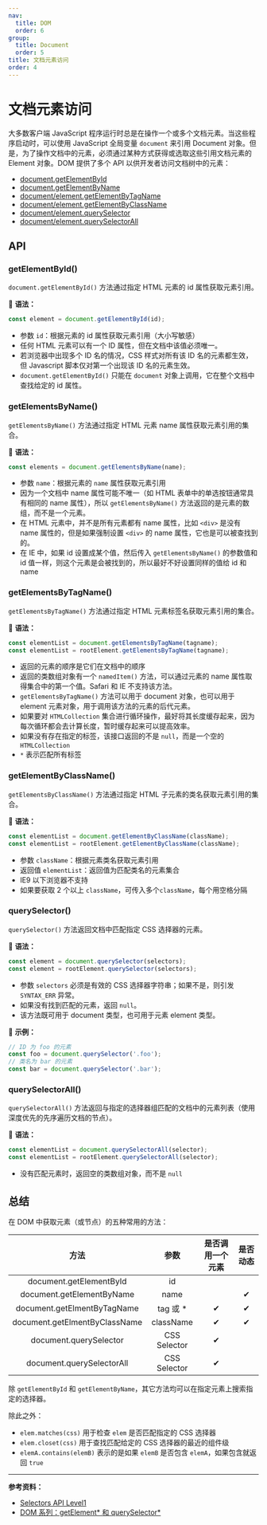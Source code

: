 ```yaml
---
nav:
  title: DOM
  order: 6
group:
  title: Document
  order: 5
title: 文档元素访问
order: 4
---
```


# 文档元素访问

大多数客户端 JavaScript 程序运行时总是在操作一个或多个文档元素。当这些程序启动时，可以使用 JavaScript 全局变量 `document` 来引用 Document 对象。但是，为了操作文档中的元素，必须通过某种方式获得或选取这些引用文档元素的 Element 对象。DOM 提供了多个 API 以供开发者访问文档树中的元素：

- [document.getElementById](#getelementbyid)
- [document.getElementByName](#getelementbyname)
- [document/element.getElementByTagName](#getelementbytagname)
- [document/element.getElementByClassName](#getelementbyclassname)
- [document/element.querySelector](#queryselector)
- [document/element.querySelectorAll](#queryselectorall)

## API

### getElementById()

`document.getElementById()` 方法通过指定 HTML 元素的 id 属性获取元素引用。

📖 **语法：**

```js
const element = document.getElementById(id);
```

- 参数 `id`：根据元素的 id 属性获取元素引用（大小写敏感）
- 任何 HTML 元素可以有一个 ID 属性，但在文档中该值必须唯一。
- 若浏览器中出现多个 ID 名的情况，CSS 样式对所有该 ID 名的元素都生效，但 Javascript 脚本仅对第一个出现该 ID 名的元素生效。
- `document.getElementById()` 只能在 `document` 对象上调用，它在整个文档中查找给定的 id 属性。

### getElementsByName()

`getElementsByName()` 方法通过指定 HTML 元素 name 属性获取元素引用的集合。

📖 **语法：**

```js
const elements = document.getElementsByName(name);
```

- 参数 `name`：根据元素的 `name` 属性获取元素引用
- 因为一个文档中 name 属性可能不唯一（如 HTML 表单中的单选按钮通常具有相同的 name 属性），所以 `getElementsByName()` 方法返回的是元素的数组，而不是一个元素。
- 在 HTML 元素中，并不是所有元素都有 name 属性，比如 `<div>` 是没有 name 属性的，但是如果强制设置 `<div>` 的 name 属性，它也是可以被查找到的。
- 在 IE 中，如果 id 设置成某个值，然后传入 `getElementsByName()` 的参数值和 id 值一样，则这个元素是会被找到的，所以最好不好设置同样的值给 id 和 name

### getElementsByTagName()

`getElementsByTagName()` 方法通过指定 HTML 元素标签名获取元素引用的集合。

📖 **语法：**

```js
const elementList = document.getElementsByTagName(tagname);
const elementList = rootElement.getElementsByTagName(tagname);
```

- 返回的元素的顺序是它们在文档中的顺序
- 返回的类数组对象有一个 `namedItem()` 方法，可以通过元素的 name 属性取得集合中的第一个值。Safari 和 IE 不支持该方法。
- `getElementsByTagName()` 方法可以用于 document 对象，也可以用于 element 元素对象，用于调用该方法的元素的后代元素。
- 如果要对 `HTMLCollection` 集合进行循环操作，最好将其长度缓存起来，因为每次循环都会去计算长度，暂时缓存起来可以提高效率。
- 如果没有存在指定的标签，该接口返回的不是 `null`，而是一个空的 `HTMLCollection`
- `*` 表示匹配所有标签

### getElementByClassName()

`getElementsByClassName()` 方法通过指定 HTML 子元素的类名获取元素引用的集合。

📖 **语法：**

```js
const elementList = document.getElementByClassName(className);
const elementList = rootElement.getElementByClassName(className);
```

- 参数 `className`：根据元素类名获取元素引用
- 返回值 `elementList`：返回值为匹配类名的元素集合
- IE9 以下浏览器不支持
- 如果要获取 2 个以上 `className`，可传入多个`className`，每个用空格分隔

### querySelector()

`querySelector()` 方法返回文档中匹配指定 CSS 选择器的元素。

📖 **语法：**

```js
const element = document.querySelector(selectors);
const element = rootElement.querySelector(selectors);
```

- 参数 `selectors` 必须是有效的 CSS 选择器字符串；如果不是，则引发 `SYNTAX_ERR` 异常。
- 如果没有找到匹配的元素，返回 `null`。
- 该方法既可用于 document 类型，也可用于元素 element 类型。

🌰 **示例：**

```js
// ID 为 foo 的元素
const foo = document.querySelector('.foo');
// 类名为 bar 的元素
const bar = document.querySelector('.bar');
```

### querySelectorAll()

`querySelectorAll()` 方法返回与指定的选择器组匹配的文档中的元素列表（使用深度优先的先序遍历文档的节点）。

📖 **语法：**

```js
const elementList = document.querySelectorAll(selector);
const elementList = rootElement.querySelectorAll(selector);
```

- 没有匹配元素时，返回空的类数组对象，而不是 `null`

## 总结

在 DOM 中获取元素（或节点）的五种常用的方法：

|             方法              |     参数     | 是否调用一个元素 | 是否动态 |
| :---------------------------: | :----------: | :--------------: | :------: |
|    document.getElementById    |      id      |                  |          |
|   document.getElementByName   |     name     |                  |    ✔     |
|  document.getElmentByTagName  |  tag 或 \*   |        ✔         |    ✔     |
| document.getElmentByClassName |  className   |        ✔         |    ✔     |
|    document.querySelector     | CSS Selector |        ✔         |          |
|   document.querySelectorAll   | CSS Selector |        ✔         |          |

除 `getElementById` 和 `getElementByName`，其它方法均可以在指定元素上搜索指定的选择器。

除此之外：

- `elem.matches(css)` 用于检查 `elem` 是否匹配指定的 CSS 选择器
- `elem.closet(css)` 用于查找匹配给定的 CSS 选择器的最近的组件级
- `elemA.contains(elemB)` 表示的是如果 `elemB` 是否包含 `elemA`，如果包含就返回 `true`

---

**参考资料：**

- [Selectors API Level1](https://www.w3.org/TR/selectors-api/)
- [DOM 系列：getElement* 和 querySelector*](https://www.w3cplus.com/javascript/searching-elements-dom.html)
